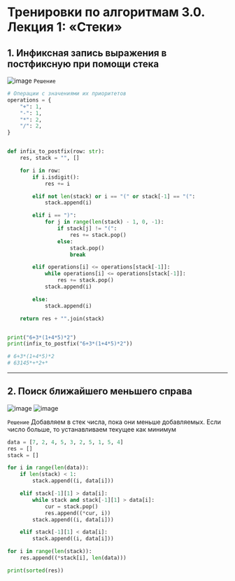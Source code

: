 # Тренировки по алгоритмам 3.0. Лекция 1: «Стеки»

## 1. Инфиксная запись выражения в постфиксную при помощи стека
![image](https://user-images.githubusercontent.com/76905733/225863626-611f96f3-cfc7-479e-815c-92ebfaa8f581.png)
`Решение`
```python
# Операции с значениями их приоритетов
operations = {
    "+": 1,
    "-": 1,
    "*": 2,
    "/": 2,
}


def infix_to_postfix(row: str):
    res, stack = "", []

    for i in row:
        if i.isdigit():
            res += i

        elif not len(stack) or i == "(" or stack[-1] == "(":
            stack.append(i)

        elif i == ")":
            for j in range(len(stack) - 1, 0, -1):
                if stack[j] != "(":
                    res += stack.pop()
                else:
                    stack.pop()
                    break

        elif operations[i] <= operations[stack[-1]]:
            while operations[i] <= operations[stack[-1]]:
                res += stack.pop()
            stack.append(i)

        else:
            stack.append(i)

    return res + "".join(stack)


print("6+3*(1+4*5)*2")
print(infix_to_postfix("6+3*(1+4*5)*2"))

# 6+3*(1+4*5)*2
# 63145*+*2+*
```
---

## 2. Поиск ближайшего меньшего справа
![image](https://user-images.githubusercontent.com/76905733/225865084-a3c49e34-0aa0-44c9-89f9-1ac0da66eaea.png)
![image](https://user-images.githubusercontent.com/76905733/225865261-467f89f0-a6fa-435c-8298-ec9c8b72a80f.png)


`Решение`
Добавляем в стек числа, пока они меньше добавляемых. Если число больше, то устанавливаем текущее как минимум
```python
data = [7, 2, 4, 5, 3, 2, 5, 1, 5, 4]
res = []
stack = []

for i in range(len(data)):
    if len(stack) < 1:
        stack.append((i, data[i]))

    elif stack[-1][1] > data[i]:
        while stack and stack[-1][1] > data[i]:
            cur = stack.pop()
            res.append((*cur, i))
        stack.append((i, data[i]))

    elif stack[-1][1] < data[i]:
        stack.append((i, data[i]))

for i in range(len(stack)):
    res.append((*stack[i], len(data)))

print(sorted(res))
```
